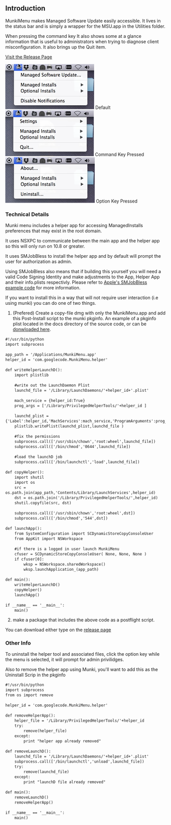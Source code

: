 ## Introduction
MunkiMenu makes Managed Software Update easily accessible.  It lives in the status bar and is simply a wrapper for the MSU.app in the Utilities folder. 

When pressing the command key It also shows some at a glance information that is useful to administrators when trying to diagnose client misconfiguration. It also brings up the Quit item.


[Visit the Release Page](https://github.com/eahrold/MunkiMenu/releases)

![default][default] Default  
![Command Key Pressed][commandKey] Command Key Pressed  
![Option Key Pressed][optionKey] Option Key Pressed  



### Technical Details 
Munki menu includes a helper app for accessing ManagedInstalls preferences that may exist in the root domain.  

It uses NSXPC to communicate between the main app and the helper app so this will only run on 10.8 or greater.

It uses SMJobBless to install the helper app and by default will prompt the user for authorization as admin. 

Using SMJobBless also means that  if building this yourself you will need a valid Code Signing Identity and make adjustments to the App, Helper App and their info.plists respectivly. Please refer to [Apple's SMJobBless example code](https://developer.apple.com/library/mac/samplecode/SMJobBless/Listings/ReadMe_txt.html  ) for more information.

If you want to install this in a way that will not require user interaction (i.e using munki) you can do one of two things.  

1. (Prefered) Create a copy-file dmg with only the MunkiMenu.app and add this Post-Install script  to the munki pkginfo.  An example of a pkginfo plist located in the docs directory of the source code, or can be [donwloaded here][examplePlist].

```
#!/usr/bin/python
import subprocess

app_path = '/Applications/MunkiMenu.app'
helper_id = 'com.googlecode.MunkiMenu.helper'

def writeHelperLaunchD():
    import plistlib
    
    #write out the LaunchDaemon Plist
    launchd_file = '/Library/LaunchDaemons/'+helper_id+'.plist'
    
    mach_service = {helper_id:True}
    prog_args = ['/Library/PrivilegedHelperTools/'+helper_id ]
    
    launchd_plist = {'Label':helper_id,'MachServices':mach_service,'ProgramArguments':prog_args}
    plistlib.writePlist(launchd_plist,launchd_file )

    #fix the permissions 
    subprocess.call(['/usr/sbin/chown','root:wheel',launchd_file])
    subprocess.call(['/bin/chmod','0644',launchd_file])
    
    #load the launchD job
    subprocess.call(['/bin/launchctl','load',launchd_file])

def copyHelper():
    import shutil
    import os
    src = os.path.join(app_path,'Contents/Library/LaunchServices',helper_id)
    dst = os.path.join('/Library/PrivilegedHelperTools/',helper_id)
    shutil.copyfile(src, dst)
    
    subprocess.call(['/usr/sbin/chown','root:wheel',dst])
    subprocess.call(['/bin/chmod','544',dst])
    
def launchApp():
    from SystemConfiguration import SCDynamicStoreCopyConsoleUser
    from AppKit import NSWorkspace
    
    #if there is a logged in user launch MunkiMenu
    cfuser = SCDynamicStoreCopyConsoleUser( None, None, None )
    if cfuser[0]:
        wksp = NSWorkspace.sharedWorkspace()
        wksp.launchApplication_(app_path)
    
def main():
    writeHelperLaunchD()
    copyHelper()
    launchApp()
    
if __name__ == '__main__':
    main()
```

2. make a package that includes the above code as a postflight script.

You can download either type on the [release page](https://github.com/eahrold/MunkiMenu/releases)

### Other Info 
To uninstall the helper tool and associated files, click the option key while the menu is selected, it will prompt for admin privilidges.

Also to remove the helper app using Munki, you'll want to add this as the Uninstall Scrip in the pkginfo
```
#!/usr/bin/python
import subprocess
from os import remove

helper_id = 'com.googlecode.MunkiMenu.helper'

def removeHelperApp():
    helper_file = '/Library/PrivilegedHelperTools/'+helper_id
    try:
        remove(helper_file)
    except:
        print "helper app already removed"
        
def removeLaunchD():
    launchd_file = '/Library/LaunchDaemons/'+helper_id+'.plist'
    subprocess.call(['/bin/launchctl','unload',launchd_file])
    try:
        remove(launchd_file)
    except:
        print "launchD file already removed"
        
def main():
    removeLaunchD()
    removeHelperApp()

if __name__ == '__main__':
    main()
    
```


[default]:./docs/default.png
[commandKey]:./docs/commandKey.png
[optionKey]:./docs/optionKey.png
[examplePlist]:./docs/MunkiMenu-Example_Munki_Pkginfo.plist
